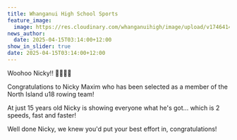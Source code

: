 ```yaml
---
title: Whanganui High School Sports
feature_image:
  image: https://res.cloudinary.com/whanganuihigh/image/upload/v1746414807/Nicky_Maxim_mvavzw.jpg
news_author:
  date: 2025-04-15T03:14:00+12:00
show_in_slider: true
date: 2025-04-15T03:14:00+12:00
---
```

Woohoo Nicky!! 💚💛💚💛 

Congratulations to Nicky Maxim who has been selected as a member of the North Island u18 rowing team!

At just 15 years old Nicky is showing everyone what he's got... which is 2 speeds, fast and faster!

Well done Nicky, we knew you'd put your best effort in, congratulations!
